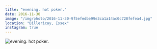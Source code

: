 ```yaml
---
title: "evening. hot poker."
date: 2016-11-30
image: "/img/photo/2016-11-30-9f5efedbe99e3ca1a14ac0c720fefea4.jpg"
location: "Billericay, Essex"
instagram: true
---
```


![evening. hot poker.](/img/photo/2016-11-30-9f5efedbe99e3ca1a14ac0c720fefea4.jpg)
